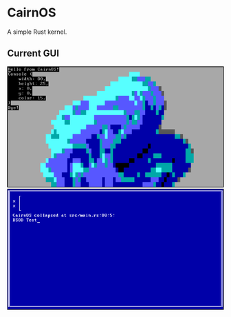 # CairnOS

A simple Rust kernel.

## Current GUI

![vga console](assets/vga.png)
![vga console](assets/bsod.png)
